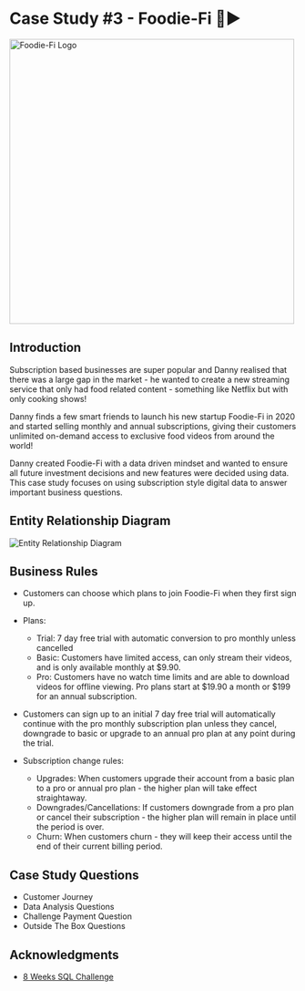 # Case Study #3 - Foodie-Fi 🥑▶️ 
<img src="https://8weeksqlchallenge.com/images/case-study-designs/3.png" width="500" alt="Foodie-Fi Logo">

## Introduction
Subscription based businesses are super popular and Danny realised that there was a large gap in the market - he wanted to create a new streaming service that only had food related content - something like Netflix but with only cooking shows!

Danny finds a few smart friends to launch his new startup Foodie-Fi in 2020 and started selling monthly and annual subscriptions, giving their customers unlimited on-demand access to exclusive food videos from around the world!

Danny created Foodie-Fi with a data driven mindset and wanted to ensure all future investment decisions and new features were decided using data. This case study focuses on using subscription style digital data to answer important business questions.

## Entity Relationship Diagram
![Entity Relationship Diagram](https://raw.githubusercontent.com/Maitri3880/SQL-Case-Studies/images/erd-diagram.png)

## Business Rules
- Customers can choose which plans to join Foodie-Fi when they first sign up.
  
- Plans:
  - Trial: 7 day free trial with automatic conversion to pro monthly unless cancelled
  - Basic: Customers have limited access, can only stream their videos, and is only available monthly at $9.90.  
  - Pro: Customers have no watch time limits and are able to download videos for offline viewing. Pro plans start at $19.90 a month or $199 for an annual subscription.

- Customers can sign up to an initial 7 day free trial will automatically continue with the pro monthly subscription plan unless they cancel, downgrade to basic or upgrade to an annual pro plan at any point during the trial.

- Subscription change rules:
  - Upgrades: When customers upgrade their account from a basic plan to a pro or annual pro plan - the higher plan will take effect straightaway.
  - Downgrades/Cancellations: If customers downgrade from a pro plan or cancel their subscription - the higher plan will remain in place until the period is over.
  - Churn: When customers churn - they will keep their access until the end of their current billing period.
 
## Case Study Questions
- Customer Journey
- Data Analysis Questions
- Challenge Payment Question
- Outside The Box Questions

## Acknowledgments
- [8 Weeks SQL Challenge](https://8weeksqlchallenge.com/)
